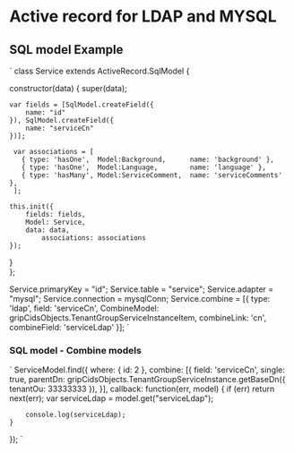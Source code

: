 # Active record for LDAP and MYSQL

## SQL model Example
`
class Service extends ActiveRecord.SqlModel {
	
  constructor(data) {
    super(data);
    
    var fields = [SqlModel.createField({
    	name: "id"
    }), SqlModel.createField({
    	name: "serviceCn"
    })];   
    
     var associations = [
       { type: 'hasOne',  Model:Background,      name: 'background' },
       { type: 'hasOne',  Model:Language,        name: 'language' },
       { type: 'hasMany', Model:ServiceComment,  name: 'serviceComments' },
     ];     
        
    this.init({
    	fields: fields,
    	Model: Service,
    	data: data,
			associations: associations
    });    
  }  
};

Service.primaryKey = "id";
Service.table = "service";
Service.adapter = "mysql";
Service.connection = mysqlConn;
Service.combine = [{
	type: 'ldap',
	field: 'serviceCn',
	CombineModel: gripCidsObjects.TenantGroupServiceInstanceItem,
	combineLink: 'cn',
	combineField: 'serviceLdap'
}];
`

### SQL model - Combine models
`
ServiceModel.find({
	where: {
		id: 2
	},
	combine: [{
		field: 'serviceCn',
		single: true,
		parentDn: gripCidsObjects.TenantGroupServiceInstance.getBaseDn({
			tenantOu: 33333333
		}),
	}],
	callback: function(err, model) {
		if (err) return next(err);
		var serviceLdap = model.get("serviceLdap");
		
		console.log(serviceLdap);
	}
});
`